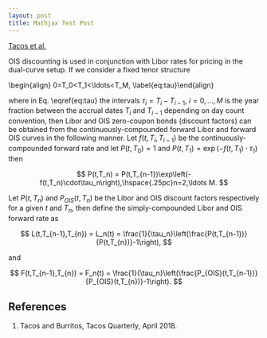 ```yaml
---
layout: post
title: Mathjax Test Post
---
```


[Tacos et al.][1]

OIS discounting is used in conjunction with Libor rates for pricing in the dual-curve setup. If we consider a fixed tenor structure

\begin{align}
0=T_0<T_1<\ldots<T_M,
\label{eq:tau}\end{align}

where in Eq. \eqref{eq:tau} the intervals $\tau_i=T_{i}-T_{i-1}$, $i=0,\ldots,M$ is the year fraction between the accrual dates $T_i$ and $T_{i-1}$ depending on day count convention, then Libor and OIS zero-coupon bonds (discount factors) can be obtained from the continuously-compounded forward Libor and forward OIS curves in the following manner. Let $f(t,T_{i},T_{i-1})$ be the continuously-compounded forward rate and let $P(t,T_0)=1$ and $P(t,T_1)=\exp(-f(t,T_1)\cdot\tau_1)$ then

$$
P(t,T_n) = P(t,T_{n-1})\exp\left(-f(t,T_n)\cdot\tau_n\right),\hspace{.25pc}n=2,\ldots M.
$$

Let $P(t,T_n)$ and $P_{OIS}(t,T_n)$ be the Libor and OIS discount factors respectively for a given $t$ and $T_n$, then define the simply-compounded Libor and OIS forward rate as

$$
L(t,T_{n-1},T_{n}) = L_n(t) = \frac{1}{\tau_n}\left(\frac{P(t,T_{n-1})}{P(t,T_{n})}-1\right),
$$

and

$$
F(t,T_{n-1},T_{n}) = F_n(t) = \frac{1}{\tau_n}\left(\frac{P_{OIS}(t,T_{n-1})}{P_{OIS}(t,T_{n})}-1\right).
$$

## References
[1]: https://github.com/patgreenfield/patgreenfield.github.io/blob/master/_posts/Mathjax-Test#references
1. Tacos and Burritos, Tacos Quarterly, April 2018.
